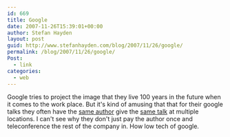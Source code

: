```yaml
---
id: 669
title: Google
date: 2007-11-26T15:39:01+00:00
author: Stefan Hayden
layout: post
guid: http://www.stefanhayden.com/blog/2007/11/26/google/
permalink: /blog/2007/11/26/google/
Post:
  - link
categories:
  - web
---
```

Google tries to project the image that they live 100 years in the future when it comes to the work place. But it's kind of amusing that that for their google talks they often have the <a href="http://www.youtube.com/watch?v=rLpxX9vqr5c">same author</a> give the <a href="http://www.youtube.com/watch?v=4ReoXpKsOB0">same talk</a> at multiple locations. I can't see why they don't just pay the author once and teleconference the rest of the company in. How low tech of google.